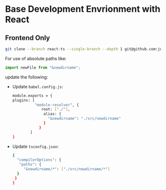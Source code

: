 # Base Development Envrionment with React

## Frontend Only

```sh
git clone --branch react-ts --single-branch --depth 1 git@github.com:justin0979/devconfig.git
```

For use of absolute paths like:

```javascript
import newFile from "&newdirname";
```

update the following:

<ul>
 <li>Update <code>babel.config.js</code>:
  
 ```sh
 module.exports = {
plugins: [
           "module-resolver", {
              root: ["./"],
               alias: {
                 "&newdirname": "./src/newdirname"
               }
             }
         ]
 }
 ```
 
 </li>
 <li>
 Update <code>tsconfig.json</code>:
 
   ```sh
{
     "compilerOptions": {
      "paths": {
        "&newdirname/*": ["./src/newdirname/*"]
     }
    }
}
   ```
 
   </li>
 </ul>
</ul>
